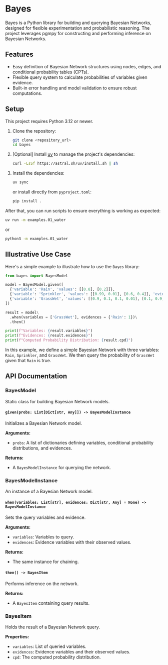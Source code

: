 # Bayes
Bayes is a Python library for building and querying Bayesian Networks, designed for flexible experimentation and probabilistic reasoning. The project leverages pgmpy for constructing and performing inference on Bayesian Networks.

## Features

- Easy definition of Bayesian Network structures using nodes, edges, and conditional probability tables (CPTs).
- Flexible query system to calculate probabilities of variables given evidence.
- Built-in error handling and model validation to ensure robust computations.

## Setup

This project requires Python 3.12 or newer.

1. Clone the repository:

    ```sh
    git clone <repository_url>
    cd bayes
    ```

2. [Optional] Install [uv](https://docs.astral.sh/uv/getting-started/installation/) to manage the project's dependencies: 

     ```sh
     curl -LsSf https://astral.sh/uv/install.sh | sh
     ```

3. Install the dependencies:

     ```sh
     uv sync
     ```

     or install directly from `pyproject.toml`:

     ```sh
     pip install .
     ```

After that, you can run scripts to ensure everything is working as expected:

```sh
uv run -m examples.01_water
```

or 

```sh
python3 -m examples.01_water
```

## Illustrative Use Case

Here's a simple example to illustrate how to use the `Bayes` library:

```python
from bayes import BayesModel

model = BayesModel.given([
  {'variable': 'Rain', 'values': [[0.8], [0.2]]},
  {'variable': 'Sprinkler', 'values': [[0.99, 0.01], [0.6, 0.4]], 'evidences': ['Rain']},
  {'variable': 'GrassWet', 'values': [[0.9, 0.1, 0.1, 0.01], [0.1, 0.9, 0.9, 0.99]], 'evidences': ['Rain', 'Sprinkler']}
])

result = model\
  .when(variables = ['GrassWet'], evidences = {'Rain': 1})\
  .then()

print(f"Variables: {result.variables}")
print(f"Evidences: {result.evidences}")
print(f"Computed Probability Distribution: {result.cpd}")
```

In this example, we define a simple Bayesian Network with three variables: `Rain`, `Sprinkler`, and `GrassWet`. We then query the probability of `GrassWet` given that `Rain` is true.

## API Documentation

### BayesModel

Static class for building Bayesian Network models.

#### `given(probs: List[Dict[str, Any]]) -> BayesModelInstance`

Initializes a Bayesian Network model.

**Arguments:**

- `probs`: A list of dictionaries defining variables, conditional probability distributions, and evidences.

**Returns:**

- A `BayesModelInstance` for querying the network.

### BayesModelInstance

An instance of a Bayesian Network model.

#### `when(variables: List[str], evidences: Dict[str, Any] = None) -> BayesModelInstance`

Sets the query variables and evidence.

**Arguments:**

- `variables`: Variables to query.
- `evidences`: Evidence variables with their observed values.

**Returns:**

- The same instance for chaining.

#### `then() -> BayesItem`

Performs inference on the network.

**Returns:**

- A `BayesItem` containing query results.

### BayesItem

Holds the result of a Bayesian Network query.

**Properties:**

- `variables`: List of queried variables.
- `evidences`: Evidence variables and their observed values.
- `cpd`: The computed probability distribution.